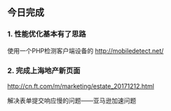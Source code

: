 ## 今日完成
### 1. 性能优化基本有了思路
使用一个PHP检测客户端设备的 http://mobiledetect.net/

### 2. 完成上海地产新页面
http://cn.ft.com/m/marketing/estate_20171212.html

解决表单提交响应慢的问题——亚马逊加速问题